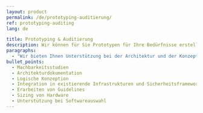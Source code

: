 ```yaml
---
layout: product
permalink: /de/prototyping-auditierung/
ref: prototyping-auditing
lang: de

title: Prototyping & Auditierung
description: Wir können für Sie Prototypen für Ihre Bedürfnisse erstellen, um den Nutzenwert der neuen Technologien End-to-End zu zeigen. Haben Sie bereits eine Big Data Infrastruktur im Betrieb? Wir können diese auditieren und aufzeigen, ob Ihre Lösung optimal für Ihre Bedürfnisse ist.
paragraphs:
  - "Wir bieten Ihnen Unterstützung bei der Architektur und der Konzeption von neuen Big Data Lösungen an. Dies beinhaltet:"
bullet_points:
  - Machbarkeitsstudien
  - Architekturdokumentation
  - Logische Konzeption
  - Integration in existierende Infrastrukturen und Sicherheitsframeworks
  - Erarbeiten von Guidelines
  - Sizing von Hardware
  - Unterstützung bei Softwareauswahl
---
```

